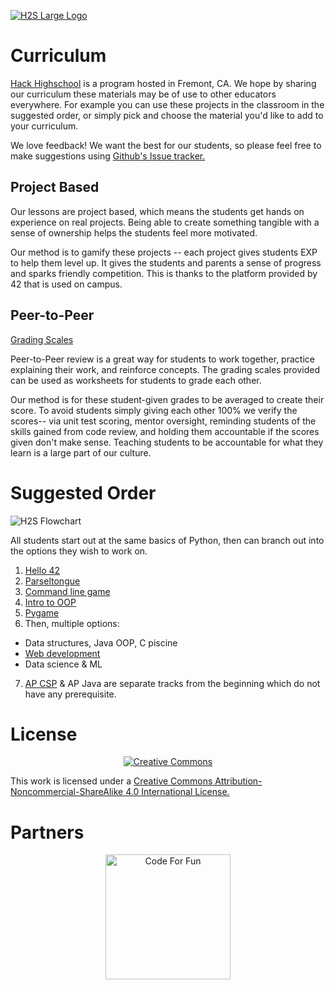 [![H2S Large Logo](https://raw.githubusercontent.com/codeforfunprojects/H2SCurriculum/master/Images/H2SLogoLargeCompressed.png)](https://www.codeforfun.com/h2s)

# Curriculum
[Hack Highschool](https://www.codeforfun.com/h2s) is a program hosted in Fremont, CA. We hope by sharing our curriculum these materials may be of use to other educators everywhere. For example you can use these projects in the classroom in the suggested order, or simply pick and choose the material you'd like to add to your curriculum. 

We love feedback! We want the best for our students, so please feel free to make suggestions using [Github's Issue tracker.](https://github.com/codeforfunprojects/H2SCurriculum/issues) 

## Project Based
Our lessons are project based, which means the students get hands on experience on real projects. Being able to create something tangible with a sense of ownership helps the students feel more motivated.

Our method is to gamify these projects -- each project gives students EXP to help them level up. It gives the students and parents a sense of progress and sparks friendly competition. This is thanks to the platform provided by 42 that is used on campus.

## Peer-to-Peer
[Grading Scales](https://github.com/codeforfunprojects/H2SCurriculum/tree/master/GradingScales)

Peer-to-Peer review is a great way for students to work together, practice explaining their work, and reinforce concepts. The grading scales provided can be used as worksheets for students to grade each other.

Our method is for these student-given grades to be averaged to create their score. To avoid students simply giving each other 100% we verify the scores-- via unit test scoring, mentor oversight, reminding students of the skills gained from code review, and holding them accountable if the scores given don't make sense. Teaching students to be accountable for what they learn is a large part of our culture.

# Suggested Order

![H2S Flowchart](https://raw.githubusercontent.com/codeforfunprojects/H2SCurriculum/master/Images/H2S2018ProgramPathCompressed.png)

All students start out at the same basics of Python, then can branch out into the options they wish to work on.

1. [Hello 42](https://github.com/codeforfunprojects/H2SCurriculum/blob/master/Misc/FirstDay.pdf)
2. [Parseltongue](https://github.com/codeforfunprojects/H2SCurriculum/tree/master/Parseltongue)
3. [Command line game](https://github.com/codeforfunprojects/H2SCurriculum/blob/master/GameDesign/GameDesign01.pdf)
4. [Intro to OOP](https://github.com/codeforfunprojects/H2SCurriculum/blob/master/ObjectOriented/OOP-01.pdf)
5. [Pygame](https://github.com/codeforfunprojects/H2SCurriculum/blob/master/GameDesign/GameDesign02.pdf)
6. Then, multiple options:
* Data structures, Java OOP, C piscine
* [Web development](https://github.com/codeforfunprojects/H2SCurriculum/tree/master/Web)
* Data science & ML
7. [AP CSP](https://github.com/codeforfunprojects/H2SCurriculum/tree/master/APCSP) & AP Java are separate tracks from the beginning which do not have any prerequisite.

# License
<p align="center">
 <a href="https://creativecommons.org/licenses/by-nc-sa/4.0/">
<img src="https://raw.githubusercontent.com/codeforfunprojects/H2SCurriculum/master/Images/CreativeCommonsCompressed.png" alt="Creative Commons"/></a>

This work is licensed under a [Creative Commons Attribution-Noncommercial-ShareAlike 4.0 International License.](https://creativecommons.org/licenses/by-nc-sa/4.0/)
</p>

# Partners
<p align="center">
<a href="https://www.codeforfun.com/"><img src="https://raw.githubusercontent.com/codeforfunprojects/H2SCurriculum/master/Images/CFFLogoCompressed.png" alt="Code For Fun" width="200"/></a>
</p>
